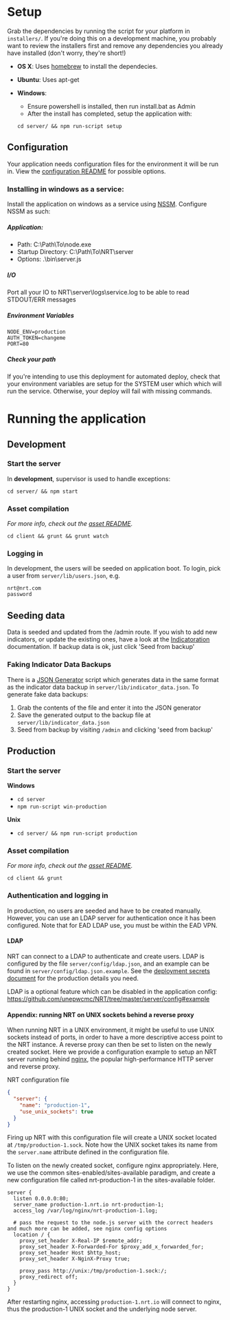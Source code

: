 
# Setup
Grab the dependencies by running the script for your platform in
`installers/`. If you're doing this on a development machine, you probably want
to review the installers first and remove any dependencies you already have
installed (don't worry, they're short!)

* **OS X**: Uses [homebrew](http://brew.sh) to install the dependecies.
* **Ubuntu**: Uses apt-get
* **Windows**:
  * Ensure powershell is installed, then run install.bat as Admin
  * After the install has completed, setup the application with:

  `cd server/ && npm run-script setup`

## Configuration
Your application needs configuration files for the environment it will
be run in. View the [configuration README](/server/config/README.md) for
possible options.

### Installing in windows as a service:
Install the application on windows as a service using
[NSSM](http://nssm.cc/). Configure NSSM as such:

##### Application:
* Path: C:\Path\To\node.exe
* Startup Directory: C:\Path\To\NRT\server
* Options: .\bin\server.js

##### I/O
Port all your IO to NRT\server\logs\service.log to be able to read
STDOUT/ERR messages

##### Environment Variables
```
NODE_ENV=production
AUTH_TOKEN=changeme
PORT=80
```

##### Check your path
If you're intending to use this deployment for automated deploy, check that
your environment variables are setup for the SYSTEM user which which will run
the service. Otherwise, your deploy will fail with missing commands.

# Running the application

## Development

### Start the server

In **development**, supervisor is used to handle exceptions:

`cd server/ && npm start`

### Asset compilation

*For more info, check out the [asset README](client/README.md).*

`cd client && grunt && grunt watch`

### Logging in

In development, the users will be seeded on application boot. To login,
pick a user from `server/lib/users.json`, e.g.

    nrt@nrt.com
    password

## Seeding data
Data is seeded and updated from the /admin route. If you wish to add new
indicators, or update the existing ones, have a look at the
[Indicatoration](server/components/indicatorator/README.md) documentation.
If backup data is ok, just click 'Seed from backup'

### Faking Indicator Data Backups
There is a [JSON Generator](http://json-generator.com) script which
generates data in the same format as the indicator data backup in
`server/lib/indicator_data.json`. To generate fake data backups:

  1. Grab the contents of the file and enter it into the JSON generator
  2. Save the generated output to the backup file at
     `server/lib/indicator_data.json`
  3. Seed from backup by visiting `/admin` and clicking 'seed from
     backup'

## Production

### Start the server

**Windows**

* `cd server`
* `npm run-script win-production`

**Unix**

* `cd server/ && npm run-script production`

### Asset compilation

*For more info, check out the [asset README](client/README.md).*

`cd client && grunt`

### Authentication and logging in

In production, no users are seeded and have to be created manually.
However, you can use an LDAP server for authentication once it has been
configured. Note that for EAD LDAP use, you must be within the EAD VPN.

#### LDAP

NRT can connect to a LDAP to authenticate and create users.
LDAP is configured by the file `server/config/ldap.json`, and an example
can be found in `server/config/ldap.json.example`. See the [deployment secrets
document](https://docs.google.com/a/peoplesized.com/document/d/1dYMO3PJhRlTDQ2BEUUOcLwqX0IfJ5UP_UYyfQllnXeQ/)
for the production details you need.

LDAP is a optional feature which can be disabled in the application config:
https://github.com/unepwcmc/NRT/tree/master/server/config#example

#### Appendix: running NRT on UNIX sockets behind a reverse proxy

When running NRT in a UNIX environment, it might be useful to use UNIX sockets
instead of ports, in order to have a more descriptive access point to the NRT
instance. A reverse proxy can then be set to listen on the newly created socket.
Here we provide a configuration example to setup an NRT server running
behind [nginx](http://wiki.nginx.org/Main), the popular high-performance HTTP
server and reverse proxy.

NRT configuration file

```json
{
  "server": {
    "name": "production-1",
    "use_unix_sockets": true
  }
}
```

Firing up NRT with this configuration file will create a UNIX socket located at
`/tmp/production-1.sock`. Note how the UNIX socket takes its name from the
`server.name` attribute defined in the configuration file.

To listen on the newly created socket, configure nginx appropriately. Here, we
use the common sites-enabled/sites-available paradigm, and create a new
configuration file called nrt-production-1 in the sites-available folder.

```
server {
  listen 0.0.0.0:80;
  server_name production-1.nrt.io nrt-production-1;
  access_log /var/log/nginx/nrt-production-1.log;

  # pass the request to the node.js server with the correct headers and much more can be added, see nginx config options
  location / {
    proxy_set_header X-Real-IP $remote_addr;
    proxy_set_header X-Forwarded-For $proxy_add_x_forwarded_for;
    proxy_set_header Host $http_host;
    proxy_set_header X-NginX-Proxy true;

    proxy_pass http://unix:/tmp/production-1.sock:/;
    proxy_redirect off;
  }
}
```

After restarting nginx, accessing `production-1.nrt.io` will connect to
nginx, thus the production-1 UNIX socket and the underlying node server.
